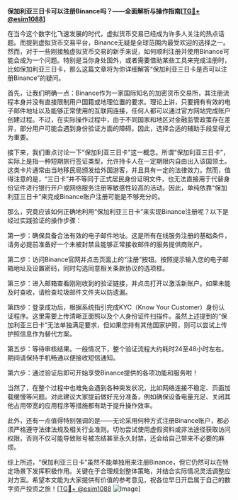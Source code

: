 **保加利亚三日卡可以注册Binance吗？——全面解析与操作指南[[TG💪+ @esim1088](https://t.me/s/esim1088)]**

在当今这个数字化飞速发展的时代，虚拟货币交易已经成为许多人关注的热点话题。而提到虚拟货币交易平台，Binance无疑是全球范围内最受欢迎的选择之一。然而，对于一些刚接触虚拟货币交易的新手来说，如何顺利注册并使用Binance可能会成为一个问题。特别是当你身处国外，或者需要借助某些工具来完成注册时，比如保加利亚三日卡，那么这篇文章将为你详细解答“保加利亚三日卡是否可以注册Binance”的疑问。

首先，让我们明确一点：Binance作为一家国际知名的加密货币交易所，其注册流程本身并没有直接限制用户国籍或地理位置的要求。理论上讲，只要拥有有效的电子邮件地址以及能够正常使用的互联网连接，任何人都可以通过官方网站完成账户创建过程。不过，在实际操作过程中，由于不同国家和地区对金融监管政策存在差异，部分用户可能会遇到身份验证方面的障碍。因此，选择合适的辅助手段显得尤为重要。

接下来，我们重点讨论一下“保加利亚三日卡”这一概念。所谓“保加利亚三日卡”，实际上是指一种短期旅行签证类型，允许持卡人在一定期限内自由出入该国领土。这类卡片通常由当地移民局颁发给外国游客，并且具有一定的法律效力。然而，值得注意的是，“三日卡”并不等同于正式居民身份证明文件，也无法直接用于代替身份证件进行银行开户或网络服务注册等敏感性较高的活动。因此，单纯依靠“保加利亚三日卡”来完成Binance账户注册可能是不够充分的。

那么，究竟应该如何正确地利用“保加利亚三日卡”来实现Binance注册呢？以下是经过实践验证的操作步骤：

第一步：确保具备合法有效的电子邮件地址。这是所有在线服务注册的基础条件，请务必提前准备好一个未被封禁且能够正常接收邮件的服务提供商账户。

第二步：访问Binance官网并点击页面上的“注册”按钮。按照提示输入您的电子邮箱地址及设置密码，同时勾选同意相关条款协议的选项框。

第三步：进入邮箱查看刚刚收到的验证链接，并点击打开以激活新账户。如果未能及时查收，请检查垃圾邮件文件夹以防遗漏。

第四步：登录成功后，根据系统指引完成KYC（Know Your Customer）身份认证程序。这里需要上传清晰正面照以及个人身份证件扫描件。虽然上述提到的“保加利亚三日卡”无法单独满足要求，但如果您持有其他国家护照，则可以尝试上传护照信息作为替代方案。

第五步：等待审核结果。一般情况下，整个验证流程大约耗时24至48小时左右。期间请保持手机畅通以便接收短信通知。

第六步：通过验证后即可开始享受Binance提供的各项功能和服务啦！

当然了，在整个过程中也难免会遇到各种突发状况，比如网络连接不稳定、页面加载缓慢等问题。对此建议大家提前做好充分准备，例如确保设备电量充足、关闭其他占用带宽的应用程序等措施都有助于提升操作效率。

此外，还有一点值得特别强调的是——无论采用何种方式注册Binance账户，都必须严格遵守法律法规及相关行业准则。切勿尝试使用虚假资料或非法途径获取访问权限，否则不仅可能导致账号被冻结甚至永久封禁，还会给自己带来不必要的麻烦。

综上所述，“保加利亚三日卡”虽然不能单独用来注册Binance，但它仍然可以在特定场景下发挥积极作用。关键在于合理规划整体策略，并结合实际情况灵活调整应对方案。希望本文能为大家提供有价值的参考意见，祝各位早日开启属于自己的数字资产投资之旅！[[TG💪+ @esim1088](https://t.me/s/esim1088) ![Image](https://i.postimg.cc/4NQfJmqS/Snipaste-2025-05-13-00-14-12.png)]